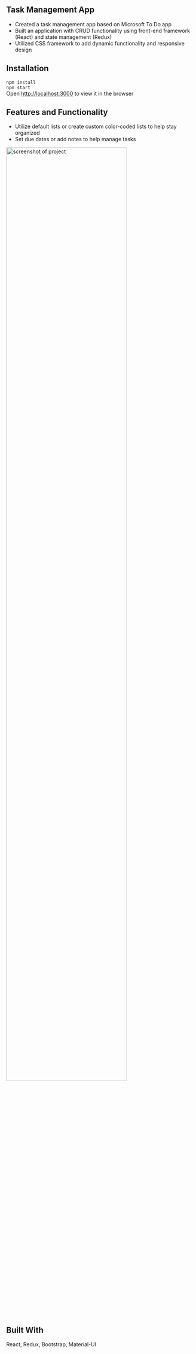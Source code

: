 ## Task Management App
* Created a task management app based on Microsoft To Do app
* Built an application with CRUD functionality using front-end framework (React) and state management (Redux)
* Utilized CSS framework to add dynamic functionality and responsive design

## Installation
`npm install`
<br/>`npm start`
<br/>Open [http://localhost:3000](http://localhost:3000) to view it in the browser

## Features and Functionality
* Utilize default lists or create custom color-coded lists to help stay organized
* Set due dates or add notes to help manage tasks

<img width="80%" src="https://raw.githubusercontent.com/xlisachan/react_microsofttodo/master/public/screenshot.png?token=AGWTUDQGM54BE6NDX3FAA6S6QOYHK" alt="screenshot of project">

## Built With
React, Redux, Bootstrap, Material-UI
